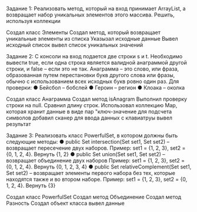 Задание 1:
Реализовать метод, который на вход принимает ArrayList<T>, а возвращает набор
уникальных элементов этого массива. Решить, используя коллекции

Cоздал класс Элементы
Создал метод, который возвращает уникальные элементы из списка
Указызал исходные данные
Вывел исходный список 
вывел список уникальных значений

Задание 2:
С консоли на вход подается две строки s и t. Необходимо вывести true, если одна
строка является валидной анаграммой другой строки, и false – если это не так.
Анаграмма – это слово, или фраза, образованная путем перестановки букв другого
слова или фразы, обычно с использованием всех исходных букв ровно один раз.
Для проверки:
● Бейсбол – бобслей
● Героин – регион
● Клоака – околка

Создал класс Анаграмма
Создал метод isAnagram
Выполнил проверку строки на null. Сравнил длину строк.
Использовал коллекцию Map, которая хранит данные в виде пар "ключ-значение
для подсчета символов
добавил сканер для ввода данных с клавиатруы
вывел результат

Задание 3:
Реализовать класс PowerfulSet, в котором должны быть следующие методы:
● public <T> Set<T> intersection(Set<T> set1, Set<T> set2) – возвращает
пересечение двух наборов.
Пример: set1 = {1, 2, 3}, set2 = {0, 1, 2, 4}. Вернуть {1, 2}
● public <T> Set<T> union(Set<T> set1, Set<T> set2) – возвращает
объединение двух наборов
Пример: set1 = {1, 2, 3}, set2 = {0, 1, 2, 4}. Вернуть {0, 1, 2, 3, 4}
● public <T> Set<T> relativeComplement(Set<T> set1, Set<T> set2) –
возвращает элементы первого набора без тех, которые находятся также и
во втором наборе.
Пример: set1 = {1, 2, 3}, set2 = {0, 1, 2, 4}. Вернуть {3}

Создал класс PowerfulSet
Создал метод Объединение
Создал метод Разность
Создал объект класса
вывел данные